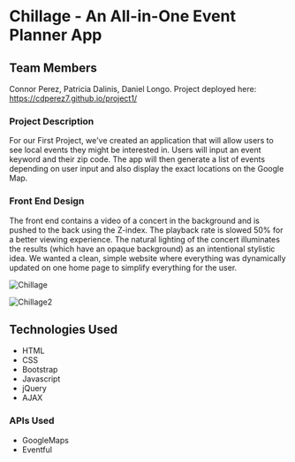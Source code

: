 # Chillage - An All-in-One Event Planner App

## Team Members
Connor Perez, Patricia Dalinis, Daniel Longo. 
Project deployed here: https://cdperez7.github.io/project1/

### Project Description
For our First Project, we've created an application that will allow users to see local events they might be interested in. Users will input an event keyword and their zip code. The app will then generate a list of events depending on user input and also display the exact locations on the Google Map. 

### Front End Design
The front end contains a video of a concert in the background and is pushed to the back using the Z-index. The playback rate is slowed 50% for a better viewing experience. The natural lighting of the concert illuminates the results (which have an opaque background) as an intentional stylistic idea. We wanted a clean, simple website where everything was dynamically updated on one home page to simplify everything for the user. 

![Chillage](https://i.imgur.com/EHr1q18.png)

![Chillage2](https://i.imgur.com/O786lRL.png)

## Technologies Used
* HTML
* CSS
* Bootstrap
* Javascript
* jQuery
* AJAX


### APIs Used
* GoogleMaps
* Eventful



